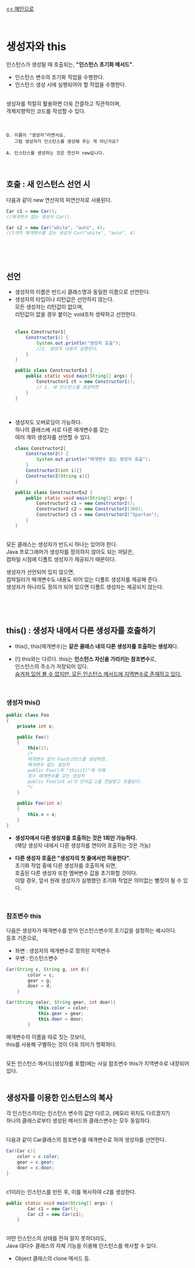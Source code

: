 [<< 메인으로](https://github.com/AtomicLiquors/Java_Wiki_Chb)

&nbsp;  


# 생성자와 this 
인스턴스가 생성될 때 호출되는, **"인스턴스 초기화 메서드"**.
- 인스턴스 변수의 초기화 작업을 수행한다.
- 인스턴스 생성 시에 실행되어야 할 작업을 수행한다.
  

&nbsp;  
생성자를 적절히 활용하면 더욱 간결하고 직관적이며,  
객체지향적인 코드를 작성할 수 있다.

&nbsp;  

```
Q. 이름이 "생성자"라면서요.   
   그럼 생성자가 인스턴스를 생성해 주는 게 아닌가요?
   
A. 인스턴스를 생성하는 것은 연산자 new입니다. 
```

&nbsp;  
## 호출 : 새 인스턴스 선언 시
다음과 같이 new 연산자의 피연산자로 사용된다.
```java
Car c1 = new Car(); 
//매개변수 없는 생성자 Car().

Car c2 = new Car("white", "auto", 4); 
//3개의 매개변수를 갖는 생성자 Car("white", "auto", 4)
```
&nbsp;  

&nbsp;  
## 선언
- 생성자의 이름은 반드시 클래스명과 동일한 이름으로 선언한다.    
- 생성자의 타입이나 리턴값은 선언하지 않는다.  
모든 생성자는 리턴값이 없으며,  
리턴값이 없을 경우 붙이는 void조차 생략하고 선언한다.  
&nbsp;  
	```java
	class Constructor1{
		Constructor1() {
			System.out.println("생성자 호출");
			//2. 생성자 내용이 실행된다.
		}
	}

	public class ConstructorEx1 {
		public static void main(String[] args) {
			Constructor1 ct = new Constructor1();
			// 1. 새 인스턴스를 생성하면 
		}
	}

	```
&nbsp;  
- 생성자도 오버로딩이 가능하다.   
 하나의 클래스에 서로 다른 매개변수를 갖는  
 여러 개의 생성자를 선언할 수 있다.  

	```java
	class Constructor2{
		Constructor2() {
			System.out.println("매개변수 없는 생성자 호출");
		}
		Constructor2(int i){}
		Constructor2(String s){}
	}

	public class ConstructorEx2 {
		public static void main(String[] args) {
			Constructor2 c1 = new Constructor2();
			Constructor2 c2 = new Constructor2(300);
			Constructor2 c3 = new Constructor2("Spartan");
		}
	}
	```


&nbsp;  
모든 클래스는 생성자가 반드시 하나는 있어야 한다.  
Java 프로그래머가 생성자를 정의하지 않아도 되는 까닭은,   
컴파일 시점에 디폴트 생성자가 제공되기 때문이다.  

생성자가 선언되어 있지 않으면,   
컴파일러가 매개변수도 내용도 비어 있는 디폴트 생성자를 제공해 준다.  
생성자가 하나라도 정의가 되어 있으면 디폴트 생성자는 제공되지 않는다.


&nbsp;  


&nbsp;  
## this() : 생성자 내에서 다른 생성자를 호출하기


- this(), this(매개변수)는 **같은 클래스 내의 다른 생성자를 호출하는 생성자**다.

- [!] this와는 다르다. this는 **인스턴스 자신을 가리키는 참조변수**로,  
인스턴스의 주소가 저장되어 있다.  
<u>숨겨져 있어 볼 수 없지만, 모든 인스턴스 메서드에 지역변수로 존재하고 있다.</u>
  
&nbsp;  
### 생성자 this()  

```java
public class Foo
{
    private int x;

    public Foo()
    {
        this(1);
		/*
		매개변수 없이 Foo인스턴스를 생성하면,
		매개변수 없는 생성자
		public Foo()의 "this(1)"에 의해 
		정수 매개변수를 갖는 생성자
		public Foo(int x)가 인자값 1을 전달받고 호출된다.
		*/
    }

    public Foo(int x)
    {
        this.x = x;
    }
}
```
- **생성자에서 다른 생성자를 호출하는 것은 1회만 가능하다.**  
(해당 생성자 내에서 다른 생성자를 연이어 호출하는 것은 가능)  

- **다른 생성자 호출은 "생성자의 첫 줄에서만 허용한다".**  
  초기화 작업 중에 다른 생성자를 호출하게 되면,  
  호출된 다른 생성자 또한 멤버변수 값을 초기화할 것이다.  
  이럴 경우, 앞서 원래 생성자가 실행했던 초기화 작업은 의미없는 뻘짓이 될 수 있다.

&nbsp;  
### 참조변수 this
다음은 생성자가 매개변수를 받아 인스턴스변수의 초기값을 설정하는 예시이다.  
등호 기준으로, 
- 좌변 : 생성자의 매개변수로 정의된 지역변수
- 우변 : 인스턴스변수
		

```java
Car(String c, String g, int d){ 
		color = c; 
		gear = g; 
		door = d; 
	}
```

```java
Car(String color, String gear, int door){
			this.color = color;
			this.gear = gear;
			this.door = door;
		}
```
매개변수의 이름을 따로 짓는 것보다,   
this를 사용해 구별하는 것이 더욱 의미가 명확하다.

&nbsp;  
모든 인스턴스 메서드(생성자를 포함)에는 사실 참조변수 this가 지역변수로 내장되어 있다.  
&nbsp;  

## 생성자를 이용한 인스턴스의 복사
각 인스턴스끼리는 인스턴스 변수의 값만 다르고, (메모리 위치도 다르겠지?)   
하나의 클래스로부터 생성된 메서드와 클래스변수는 모두 동일하다.  

&nbsp;  
다음과 같이 Car클래스의 참조변수를 매개변수로 하여 생성자를 선언한다.
```java
Car(Car c){
	color = c.color;
	gear = c.gear;
	door = c.door;
}
```

&nbsp;  
c1이라는 인스턴스를 만든 후, 이를 복사하여 c2를 생성한다.
```java
public static void main(String[] args) {
		Car c1 = new Car();
		Car c2 = new Car(c1); 
	}
```


&nbsp;  
어떤 인스턴스의 상태를 전혀 알지 못하더라도,  
Java 대다수 클래스의 자체 기능을 이용해 인스턴스를 복사할 수 있다.  
- Object 클래스의 clone 메서드 등.